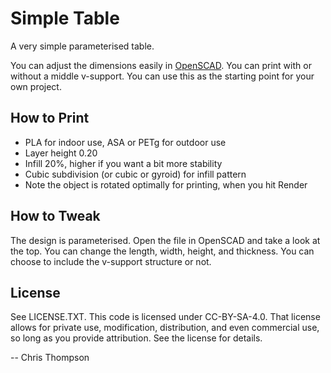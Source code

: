 # Simple Table
A very simple parameterised table.

You can adjust the dimensions easily in [OpenSCAD](https://openscad.org/). You can print with or without a middle v-support. You can use this as the starting point for your own project.

## How to Print

* PLA for indoor use, ASA or PETg for outdoor use
* Layer height 0.20
* Infill 20%, higher if you want a bit more stability
* Cubic subdivision (or cubic or gyroid) for infill pattern
* Note the object is rotated optimally for printing, when you hit Render

## How to Tweak
The design is parameterised. Open the file in OpenSCAD and take a look at the top. You can change the length, width, height, and thickness. You can choose to include the v-support structure or not.

## License

See LICENSE.TXT. This code is licensed under CC-BY-SA-4.0. That license allows for private use, modification, distribution, and even commercial use, so long as you provide attribution. See the license for details.

-- Chris Thompson

